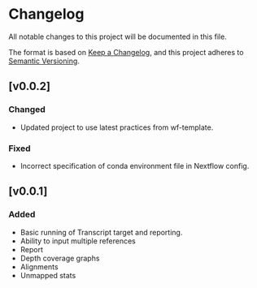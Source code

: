# Changelog
All notable changes to this project will be documented in this file.

The format is based on [Keep a Changelog](https://keepachangelog.com/en/1.0.0/),
and this project adheres to [Semantic Versioning](https://semver.org/spec/v2.0.0.html).


## [v0.0.2]
### Changed
- Updated project to use latest practices from wf-template.
### Fixed
- Incorrect specification of conda environment file in Nextflow config.

## [v0.0.1]
### Added
- Basic running of Transcript target and reporting.
- Ability to input multiple references
- Report
- Depth coverage graphs
- Alignments
- Unmapped stats


